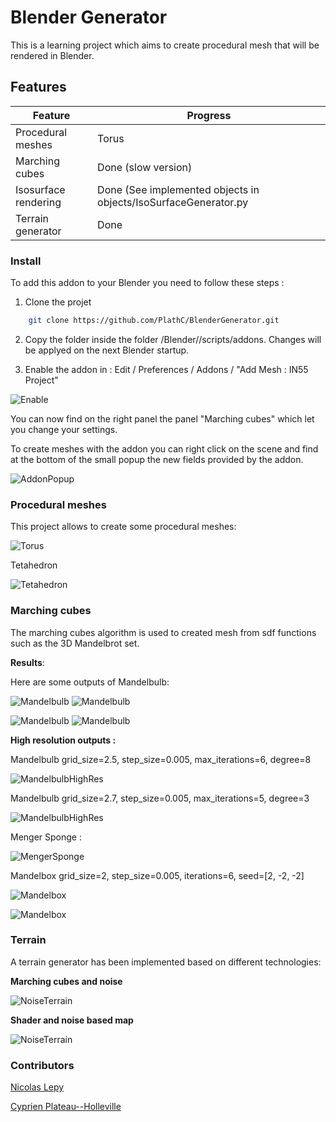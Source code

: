 # Blender Generator

This is a learning project which aims to create procedural mesh that will be rendered in Blender.

## Features

| Feature               | Progress                                                       |
|-----------------------|----------------------------------------------------------------|
| Procedural meshes     | Torus                                                          |
| Marching cubes        | Done (slow version)                                            |
| Isosurface rendering  | Done (See implemented objects in objects/IsoSurfaceGenerator.py|
| Terrain generator     | Done                                                           |

### Install

To add this addon to your Blender you need to follow these steps :

1. Clone the projet 

```sh
	git clone https://github.com/PlathC/BlenderGenerator.git
```

2. Copy the folder inside the folder <PathToBlenderInstall>/Blender/<Version>/scripts/addons. Changes 
will be applyed on the next Blender startup.

3. Enable the addon in : Edit / Preferences / Addons / "Add Mesh : IN55 Project"

![Enable](output/tuto2.png)

You can now find on the right panel the panel "Marching cubes" which let you change your settings.

To create meshes with the addon you can right click on the scene and find at the bottom of the small popup
the new fields provided by the addon.

![AddonPopup](output/tuto.png)

### Procedural meshes

This project allows to create some procedural meshes:

![Torus](output/Resized/TorusPP1.png)

Tetahedron

![Tetahedron](output/Resized/Tetahedron.png) 

### Marching cubes

The marching cubes algorithm is used to created mesh from sdf functions such as the 3D Mandelbrot
set.

__Results__:

Here are some outputs of Mandelbulb:

![Mandelbulb](output/Resized/Mandelbrot.png) ![Mandelbulb](output/Resized/Mandelbrot2.png)

![Mandelbulb](output/Resized/Mandelbrot3.png) ![Mandelbulb](output/Resized/Mandelbulb4.png) 

__High resolution outputs :__

Mandelbulb grid_size=2.5, step_size=0.005, max_iterations=6, degree=8

![MandelbulbHighRes](output/Resized/MandelbulbHighRes.png)

Mandelbulb grid_size=2.7, step_size=0.005, max_iterations=5, degree=3

![MandelbulbHighRes](output/Resized/MandelbulbHighRes1.png)

Menger Sponge :

![MengerSponge](output/Resized/MengerSponge.png) 

Mandelbox grid_size=2, step_size=0.005, iterations=6, seed=[2, -2, -2]

![Mandelbox](output/Resized/Mandelbox.png) 

![Mandelbox](output/Resized/Mandelbox1.png) 

### Terrain 

A terrain generator has been implemented based on different technologies:

__Marching cubes and noise__

![NoiseTerrain](output/Resized/NoiseTerrain.png)

__Shader and noise based map__

![NoiseTerrain](output/Resized/Map.png)

### Contributors

[Nicolas Lepy](https://github.com/nicolasLepy)

[Cyprien Plateau--Holleville](https://github.com/PlathC)
